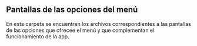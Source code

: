 ## Pantallas de las opciones del menú
En esta carpeta se encuentran los archivos correspondientes a las pantallas de las opciones que ofrecee el menú y que complementan el funcionamiento de la app.
